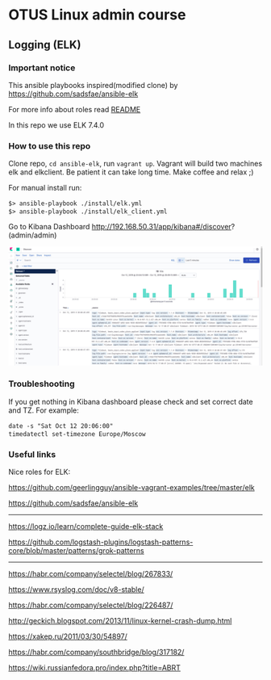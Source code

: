 
# OTUS Linux admin course

## Logging (ELK)

### Important notice

This ansible playbooks inspired(modified clone) by https://github.com/sadsfae/ansible-elk 

For more info about roles read [README](ansible-elk/readme.md)

In this repo we use ELK 7.4.0

### How to use this repo

Clone repo, `cd ansible-elk`, run `vagrant up`. Vagrant will build two machines elk and elkclient. Be patient it can take long time. Make coffee and relax ;)

For manual install run:
```
$> ansible-playbook ./install/elk.yml
$> ansible-playbook ./install/elk_client.yml
```

Go to Kibana Dashboard http://192.168.50.31/app/kibana#/discover? (admin/admin)

![ELK](ansible-elk/image/kibana.png?raw=true "You will see page like this")

### Troubleshooting

If you get nothing in Kibana dashboard please check  and set correct date and TZ. For example:
```
date -s "Sat Oct 12 20:06:00"
timedatectl set-timezone Europe/Moscow
```

### Useful links

Nice roles for ELK:

https://github.com/geerlingguy/ansible-vagrant-examples/tree/master/elk

https://github.com/sadsfae/ansible-elk

---------

https://logz.io/learn/complete-guide-elk-stack

https://github.com/logstash-plugins/logstash-patterns-core/blob/master/patterns/grok-patterns

--------

https://habr.com/company/selectel/blog/267833/

https://www.rsyslog.com/doc/v8-stable/

https://habr.com/company/selectel/blog/226487/

http://geckich.blogspot.com/2013/11/linux-kernel-crash-dump.html

https://xakep.ru/2011/03/30/54897/

https://habr.com/company/southbridge/blog/317182/

https://wiki.russianfedora.pro/index.php?title=ABRT